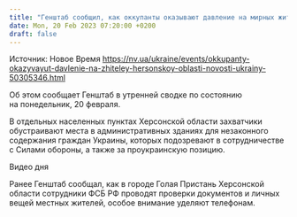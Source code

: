 ```yaml
---
title: "Генштаб сообщил, как оккупанты оказывают давление на мирных жителей Херсонской области"
date: Mon, 20 Feb 2023 07:20:00 +0200
draft: false
---
```

Источник: Новое Время https://nv.ua/ukraine/events/okkupanty-okazyvayut-davlenie-na-zhiteley-hersonskoy-oblasti-novosti-ukrainy-50305346.html


Об этом сообщает Генштаб в утренней сводке по состоянию на понедельник, 20 февраля.

В отдельных населенных пунктах Херсонской области захватчики обустраивают места в административных зданиях для незаконного содержания граждан Украины, которых подозревают в сотрудничестве с Силами обороны, а также за проукраинскую позицию.

  Видео дня   

Ранее Генштаб сообщал, как в городе Голая Пристань Херсонской области сотрудники ФСБ РФ проводят проверки документов и личных вещей местных жителей, особое внимание уделяют телефонам.
